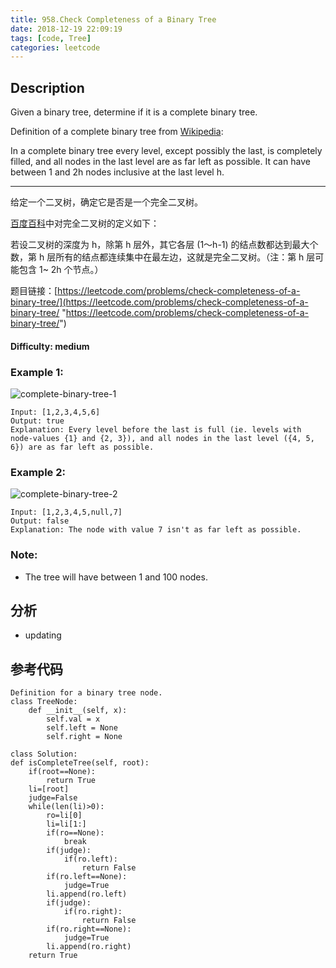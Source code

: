 ```yaml
---
title: 958.Check Completeness of a Binary Tree
date: 2018-12-19 22:09:19
tags: [code, Tree]
categories: leetcode
---
```

## Description

Given a binary tree, determine if it is a complete binary tree.

Definition of a complete binary tree from [Wikipedia](http://en.wikipedia.org/wiki/Binary_tree#Types_of_binary_trees):

In a complete binary tree every level, except possibly the last, is completely filled, and all nodes in the last level are as far left as possible. It can have between 1 and 2h nodes inclusive at the last level h.

---

给定一个二叉树，确定它是否是一个完全二叉树。

[百度百科](https://baike.baidu.com/item/%E5%AE%8C%E5%85%A8%E4%BA%8C%E5%8F%89%E6%A0%91/7773232?fr=aladdin)中对完全二叉树的定义如下：

若设二叉树的深度为 h，除第 h 层外，其它各层 (1～h-1) 的结点数都达到最大个数，第 h 层所有的结点都连续集中在最左边，这就是完全二叉树。（注：第 h 层可能包含 1~ 2h 个节点。）

题目链接：[https://leetcode.com/problems/check-completeness-of-a-binary-tree/](https://leetcode.com/problems/check-completeness-of-a-binary-tree/ "https://leetcode.com/problems/check-completeness-of-a-binary-tree/")

#### Difficulty: medium

<!-- more -->

### Example 1:

![complete-binary-tree-1](complete-binary-tree-1.png)

	Input: [1,2,3,4,5,6]
	Output: true
	Explanation: Every level before the last is full (ie. levels with node-values {1} and {2, 3}), and all nodes in the last level ({4, 5, 6}) are as far left as possible.

### Example 2:

![complete-binary-tree-2](complete-binary-tree-2.png)

	Input: [1,2,3,4,5,null,7]
	Output: false
	Explanation: The node with value 7 isn't as far left as possible.

### Note:

- The tree will have between 1 and 100 nodes.

## 分析

- updating

## 参考代码

	Definition for a binary tree node.
	class TreeNode:
	    def __init__(self, x):
	        self.val = x
	        self.left = None
	        self.right = None

	class Solution:
    def isCompleteTree(self, root):
        if(root==None):
            return True
        li=[root]
        judge=False
        while(len(li)>0):
            ro=li[0]
            li=li[1:]
            if(ro==None):
                break
            if(judge):
                if(ro.left):
                    return False
            if(ro.left==None):
                judge=True
            li.append(ro.left)
            if(judge):
                if(ro.right):
                    return False
            if(ro.right==None):
                judge=True
            li.append(ro.right)
        return True
        